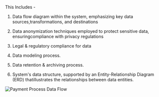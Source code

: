 This Includes - 

1. Data flow diagram within the system, emphasizing key data sources,transformations, and destinations

2. Data anonymization techniques employed to protect sensitive data, ensuringcompliance with privacy regulations

3. Legal & regulatory compliance for data

4. Data modeling process.

5. Data retention & archiving process.

6. System's data structure, supported by an Entity-Relationship Diagram (ERD) thatillustrates the relationships between data entities.


![Payment Process Data Flow](/Images/paymentprocess-datahub.png)
